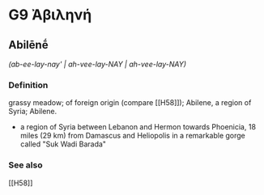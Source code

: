 # G9 Ἀβιληνή

## Abilēnḗ

_(ab-ee-lay-nay' | ah-vee-lay-NAY | ah-vee-lay-NAY)_

### Definition

grassy meadow; of foreign origin (compare [[H58]]); Abilene, a region of Syria; Abilene.

- a region of Syria between Lebanon and Hermon towards Phoenicia, 18 miles (29 km) from Damascus and Heliopolis in a remarkable gorge called &quot;Suk Wadi Barada&quot;

### See also

[[H58]]


